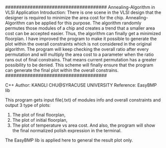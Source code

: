 #####################################
Annealing-Algorithm in VLSI Application
Introduction:
There is one scene in the VLSI design that the designer is required to minimize the area cost for the chip. 
Annealing-Algorithm can be applied for this purpose. The algorithm randomly permutes those modules of a 
chip and creates a trend that a smaller area cost can be accepted easier. Thus, the algorithm can finally
get a minimized floorplan.
I have improved the program to make it possible to generate the plot within the overall
constraints which is not considered in the original algorithm.
The program will keep checking the overall ratio after every permutation and will multiply the area cost 
to a parameter when the ratio rans out of final constrains. That means current permutation has a greater 
possibility to be denied. This scheme will finally ensure that the program can generate the final plot 
within the overall constrains.
#####################################

C++ 
Author: KANGLI CHU@SYRACUSE UNIVERSITY
Reference: EasyBMP lib

This program gets input file(.txt) of modules info and overall constraints 
and output 3 type of plots: 
1. The plot of final floorplan, 
2. The plot of initial floorplan,
3. The plot of temperature vs area cost.
And also, the program will show the final normalized polish expression in the terminal.

The EasyBMP lib is applied here to general the result plot only.
